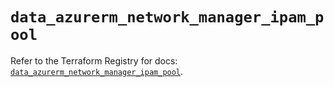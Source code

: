 # `data_azurerm_network_manager_ipam_pool`

Refer to the Terraform Registry for docs: [`data_azurerm_network_manager_ipam_pool`](https://registry.terraform.io/providers/hashicorp/azurerm/4.38.1/docs/data-sources/network_manager_ipam_pool).
